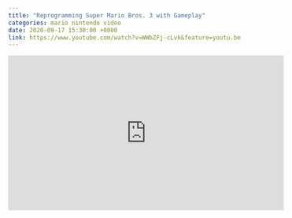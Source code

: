 ```yaml
---
title: "Reprogramming Super Mario Bros. 3 with Gameplay"
categories: mario nintendo video
date: 2020-09-17 15:30:00 +0000
link: https://www.youtube.com/watch?v=WWbZFj-cLvk&feature=youtu.be
---
```

<div><iframe width="560" height="315" src="https://www.youtube-nocookie.com/embed/WWbZFj-cLvk" frameborder="0" allow="accelerometer; autoplay; clipboard-write; encrypted-media; gyroscope; picture-in-picture" allowfullscreen></iframe></div>